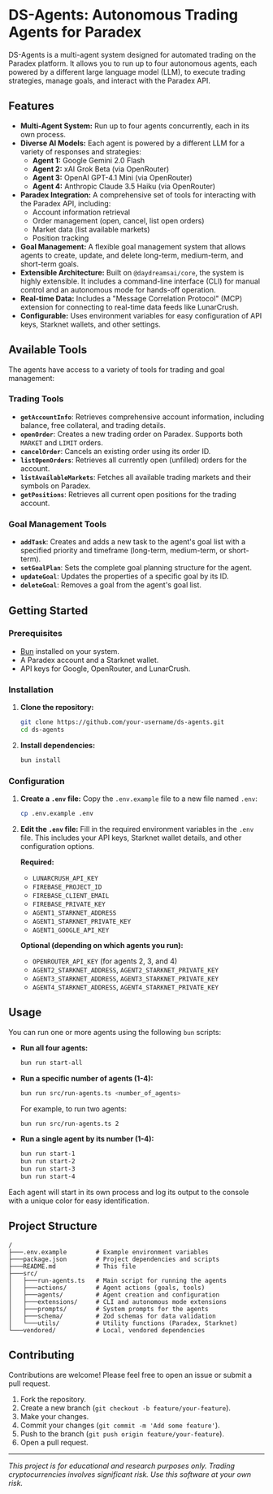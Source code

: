 # DS-Agents: Autonomous Trading Agents for Paradex

DS-Agents is a multi-agent system designed for automated trading on the Paradex platform. It allows you to run up to four autonomous agents, each powered by a different large language model (LLM), to execute trading strategies, manage goals, and interact with the Paradex API.

## Features

- **Multi-Agent System:** Run up to four agents concurrently, each in its own process.
- **Diverse AI Models:** Each agent is powered by a different LLM for a variety of responses and strategies:
    - **Agent 1:** Google Gemini 2.0 Flash
    - **Agent 2:** xAI Grok Beta (via OpenRouter)
    - **Agent 3:** OpenAI GPT-4.1 Mini (via OpenRouter)
    - **Agent 4:** Anthropic Claude 3.5 Haiku (via OpenRouter)
- **Paradex Integration:** A comprehensive set of tools for interacting with the Paradex API, including:
    - Account information retrieval
    - Order management (open, cancel, list open orders)
    - Market data (list available markets)
    - Position tracking
- **Goal Management:** A flexible goal management system that allows agents to create, update, and delete long-term, medium-term, and short-term goals.
- **Extensible Architecture:** Built on `@daydreamsai/core`, the system is highly extensible. It includes a command-line interface (CLI) for manual control and an autonomous mode for hands-off operation.
- **Real-time Data:** Includes a "Message Correlation Protocol" (MCP) extension for connecting to real-time data feeds like LunarCrush.
- **Configurable:** Uses environment variables for easy configuration of API keys, Starknet wallets, and other settings.

## Available Tools

The agents have access to a variety of tools for trading and goal management:

### Trading Tools

-   **`getAccountInfo`**: Retrieves comprehensive account information, including balance, free collateral, and trading details.
-   **`openOrder`**: Creates a new trading order on Paradex. Supports both `MARKET` and `LIMIT` orders.
-   **`cancelOrder`**: Cancels an existing order using its order ID.
-   **`listOpenOrders`**: Retrieves all currently open (unfilled) orders for the account.
-   **`listAvailableMarkets`**: Fetches all available trading markets and their symbols on Paradex.
-   **`getPositions`**: Retrieves all current open positions for the trading account.

### Goal Management Tools

-   **`addTask`**: Creates and adds a new task to the agent's goal list with a specified priority and timeframe (long-term, medium-term, or short-term).
-   **`setGoalPlan`**: Sets the complete goal planning structure for the agent.
-   **`updateGoal`**: Updates the properties of a specific goal by its ID.
-   **`deleteGoal`**: Removes a goal from the agent's goal list.

## Getting Started

### Prerequisites

- [Bun](https://bun.sh/) installed on your system.
- A Paradex account and a Starknet wallet.
- API keys for Google, OpenRouter, and LunarCrush.

### Installation

1.  **Clone the repository:**
    ```bash
    git clone https://github.com/your-username/ds-agents.git
    cd ds-agents
    ```

2.  **Install dependencies:**
    ```bash
    bun install
    ```

### Configuration

1.  **Create a `.env` file:**
    Copy the `.env.example` file to a new file named `.env`:
    ```bash
    cp .env.example .env
    ```

2.  **Edit the `.env` file:**
    Fill in the required environment variables in the `.env` file. This includes your API keys, Starknet wallet details, and other configuration options.

    **Required:**
    - `LUNARCRUSH_API_KEY`
    - `FIREBASE_PROJECT_ID`
    - `FIREBASE_CLIENT_EMAIL`
    - `FIREBASE_PRIVATE_KEY`
    - `AGENT1_STARKNET_ADDRESS`
    - `AGENT1_STARKNET_PRIVATE_KEY`
    - `AGENT1_GOOGLE_API_KEY`

    **Optional (depending on which agents you run):**
    - `OPENROUTER_API_KEY` (for agents 2, 3, and 4)
    - `AGENT2_STARKNET_ADDRESS`, `AGENT2_STARKNET_PRIVATE_KEY`
    - `AGENT3_STARKNET_ADDRESS`, `AGENT3_STARKNET_PRIVATE_KEY`
    - `AGENT4_STARKNET_ADDRESS`, `AGENT4_STARKNET_PRIVATE_KEY`


## Usage

You can run one or more agents using the following `bun` scripts:

-   **Run all four agents:**
    ```bash
    bun run start-all
    ```

-   **Run a specific number of agents (1-4):**
    ```bash
    bun run src/run-agents.ts <number_of_agents>
    ```
    For example, to run two agents:
    ```bash
    bun run src/run-agents.ts 2
    ```

-   **Run a single agent by its number (1-4):**
    ```bash
    bun run start-1
    bun run start-2
    bun run start-3
    bun run start-4
    ```

Each agent will start in its own process and log its output to the console with a unique color for easy identification.

## Project Structure

```
/
├───.env.example        # Example environment variables
├───package.json        # Project dependencies and scripts
├───README.md           # This file
├───src/
│   ├───run-agents.ts   # Main script for running the agents
│   ├───actions/        # Agent actions (goals, tools)
│   ├───agents/         # Agent creation and configuration
│   ├───extensions/     # CLI and autonomous mode extensions
│   ├───prompts/        # System prompts for the agents
│   ├───schema/         # Zod schemas for data validation
│   └───utils/          # Utility functions (Paradex, Starknet)
└───vendored/           # Local, vendored dependencies
```

## Contributing

Contributions are welcome! Please feel free to open an issue or submit a pull request.

1.  Fork the repository.
2.  Create a new branch (`git checkout -b feature/your-feature`).
3.  Make your changes.
4.  Commit your changes (`git commit -m 'Add some feature'`).
5.  Push to the branch (`git push origin feature/your-feature`).
6.  Open a pull request.

---

*This project is for educational and research purposes only. Trading cryptocurrencies involves significant risk. Use this software at your own risk.*